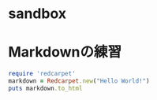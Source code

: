 # sandbox

# Markdownの練習

```ruby
require 'redcarpet'
markdown = Redcarpet.new("Hello World!")
puts markdown.to_html
```

